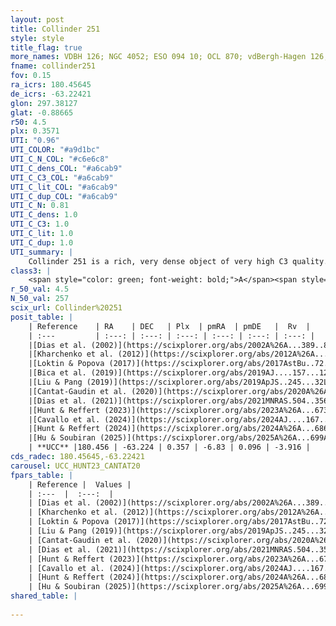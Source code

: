 ```yaml
---
layout: post
title: Collinder 251
style: style
title_flag: true
more_names: VDBH 126; NGC 4052; ESO 094 10; OCL 870; vdBergh-Hagen 126; MWSC 1991; FoF 1123
fname: collinder251
fov: 0.15
ra_icrs: 180.45645
de_icrs: -63.22421
glon: 297.38127
glat: -0.88665
r50: 4.5
plx: 0.3571
UTI: "0.96"
UTI_COLOR: "#a9d1bc"
UTI_C_N_COL: "#c6e6c8"
UTI_C_dens_COL: "#a6cab9"
UTI_C_C3_COL: "#a6cab9"
UTI_C_lit_COL: "#a6cab9"
UTI_C_dup_COL: "#a6cab9"
UTI_C_N: 0.81
UTI_C_dens: 1.0
UTI_C_C3: 1.0
UTI_C_lit: 1.0
UTI_C_dup: 1.0
UTI_summary: |
    Collinder 251 is a rich, very dense object of very high C3 quality. It is very well-studied in the literature.
class3: |
    <span style="color: green; font-weight: bold;">A</span><span style="color: green; font-weight: bold;">A</span>
r_50_val: 4.5
N_50_val: 257
scix_url: Collinder%20251
posit_table: |
    | Reference    | RA    | DEC   | Plx  | pmRA  | pmDE   |  Rv  |
    | :---         | :---: | :---: | :---: | :---: | :---: | :---: |
    |[Dias et al. (2002)](https://scixplorer.org/abs/2002A%26A...389..871D) | 180.258 | -63.225 | -- | -3.48 | 0.38 | -- |
    |[Kharchenko et al. (2012)](https://scixplorer.org/abs/2012A%26A...543A.156K) | 180.315 | -63.215 | -- | -7.24 | -1.44 | -- |
    |[Loktin & Popova (2017)](https://scixplorer.org/abs/2017AstBu..72..257L) | 180.255 | -63.224 | -- | -3.48 | 0.38 | -- |
    |[Bica et al. (2019)](https://scixplorer.org/abs/2019AJ....157...12B) | 180.507 | -63.22 | -- | -- | -- | -- |
    |[Liu & Pang (2019)](https://scixplorer.org/abs/2019ApJS..245...32L) | 180.486 | -63.226 | 0.35 | -6.678 | 0.152 | -- |
    |[Cantat-Gaudin et al. (2020)](https://scixplorer.org/abs/2020A%26A...640A...1C) | 180.446 | -63.23 | 0.323 | -6.836 | 0.069 | -- |
    |[Dias et al. (2021)](https://scixplorer.org/abs/2021MNRAS.504..356D) | 180.393 | -63.231 | 0.327 | -6.836 | 0.072 | -2.607 |
    |[Hunt & Reffert (2023)](https://scixplorer.org/abs/2023A%26A...673A.114H) | 180.473 | -63.229 | 0.362 | -6.819 | 0.112 | -2.839 |
    |[Cavallo et al. (2024)](https://scixplorer.org/abs/2024AJ....167...12C) | 180.46 | -63.227 | 0.363 | -- | -- | -- |
    |[Hunt & Reffert (2024)](https://scixplorer.org/abs/2024A%26A...686A..42H) | 180.473 | -63.229 | 0.362 | -6.819 | 0.112 | -2.839 |
    |[Hu & Soubiran (2025)](https://scixplorer.org/abs/2025A%26A...699A.246H) | 180.46 | -63.227 | -- | -- | -- | -- |
    | **UCC** |180.456 | -63.224 | 0.357 | -6.83 | 0.096 | -3.916 | 
cds_radec: 180.45645,-63.22421
carousel: UCC_HUNT23_CANTAT20
fpars_table: |
    | Reference |  Values |
    | :---  |  :---:  |
    | [Dias et al. (2002)](https://scixplorer.org/abs/2002A%26A...389..871D) | `E(B-V)=0.156, Dist=1209.0, Age=8.495` |
    | [Kharchenko et al. (2012)](https://scixplorer.org/abs/2012A%26A...543A.156K) | `e_bv=0.156, distance=1210, log_age=8.4` |
    | [Loktin & Popova (2017)](https://scixplorer.org/abs/2017AstBu..72..257L) | `E(B-V)=0.156, Dmod=10.413, logt=8.495` |
    | [Liu & Pang (2019)](https://scixplorer.org/abs/2019ApJS..245...32L) | `Age=0.576, Z=0.25` |
    | [Cantat-Gaudin et al. (2020)](https://scixplorer.org/abs/2020A%26A...640A...1C) | `AVNN=1.01, DMNN=12.08, AgeNN=8.52` |
    | [Dias et al. (2021)](https://scixplorer.org/abs/2021MNRAS.504..356D) | `Av=1.054, Dist=2322, logage=8.575, [Fe/H]=0.093` |
    | [Hunt & Reffert (2023)](https://scixplorer.org/abs/2023A%26A...673A.114H) | `AV50=0.875, diffAV50=0.685, MOD50=11.962, logAge50=8.338` |
    | [Cavallo et al. (2024)](https://scixplorer.org/abs/2024AJ....167...12C) | `AV50=0.95, dMod50=11.38, logAge50=8.87, [Fe/H]50=-0.24` |
    | [Hunt & Reffert (2024)](https://scixplorer.org/abs/2024A%26A...686A..42H) | `MassJ=1387.14` |
    | [Hu & Soubiran (2025)](https://scixplorer.org/abs/2025A%26A...699A.246H) | `MA22=-0.28, MA23f=-0.37, MA23g=0.02, MZ23=-0.32, MK24=-0.21, MF24=-0.27` |
shared_table: |
    
---
```

